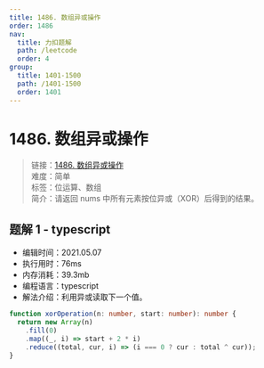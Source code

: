 ```yaml
---
title: 1486. 数组异或操作
order: 1486
nav:
  title: 力扣题解
  path: /leetcode
  order: 4
group:
  title: 1401-1500
  path: /1401-1500
  order: 1401
---
```


# 1486. 数组异或操作

> 链接：[1486. 数组异或操作](https://leetcode-cn.com/problems/xor-operation-in-an-array/)  
> 难度：简单  
> 标签：位运算、数组  
> 简介：请返回 nums 中所有元素按位异或（XOR）后得到的结果。

## 题解 1 - typescript

- 编辑时间：2021.05.07
- 执行用时：76ms
- 内存消耗：39.3mb
- 编程语言：typescript
- 解法介绍：利用异或读取下一个值。

```typescript
function xorOperation(n: number, start: number): number {
  return new Array(n)
    .fill(0)
    .map((_, i) => start + 2 * i)
    .reduce((total, cur, i) => (i === 0 ? cur : total ^ cur));
}
```
